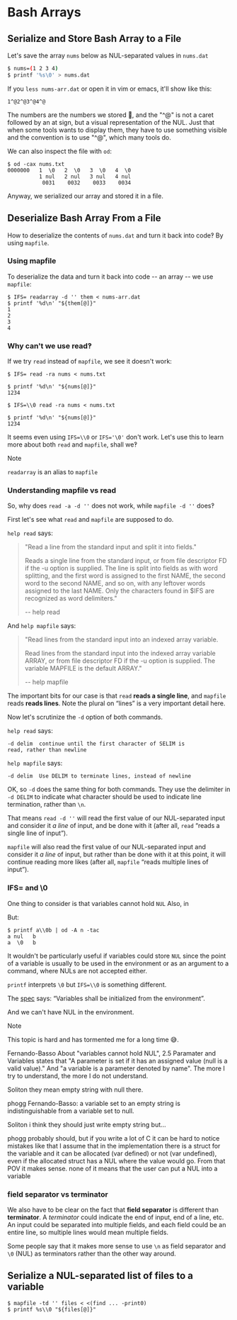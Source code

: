 # Bash Arrays

## Serialize and Store Bash Array to a File

Let's save the array `nums` below as NUL-separated values in `nums.dat`

``` bash
$ nums=(1 2 3 4)
$ printf '%s\0' > nums.dat
```

If you `less nums-arr.dat` or open it in vim or emacs, it'll show like this:

``` text
1^@2^@3^@4^@
```

The numbers are the numbers we stored 🤣, and the "^@" is not a caret followed by an at sign, but a visual representation of the NUL. Just that when some tools wants to display them, they have to use something visible and the convention is to use "^@", which many tools do.

We can also inspect the file with `od`:

``` shell-session
$ od -cax nums.txt
0000000   1  \0   2  \0   3  \0   4  \0
          1 nul   2 nul   3 nul   4 nul
           0031    0032    0033    0034
```

Anyway, we serialized our array and stored it in a file.

## Deserialize Bash Array From a File

How to deserialize the contents of `nums.dat` and turn it back into code‽ By using `mapfile`.

### Using mapfile

To deserialize the data and turn it back into code -- an array -- we use `mapfile`:

``` shell-session
$ IFS= readarray -d '' them < nums-arr.dat
$ printf '%d\n' "${them[@]}"
1
2
3
4
```

### Why can't we use read‽

If we try `read` instead of `mapfile`, we see it doesn't work:

``` shell-session
$ IFS= read -ra nums < nums.txt

$ printf '%d\n' "${nums[@]}"
1234

$ IFS=\\0 read -ra nums < nums.txt

$ printf '%d\n' "${nums[@]}"
1234
```

It seems even using `IFS=\\0` or `IFS='\0'` don't work. Let's use this to learn more about both `read` and `mapfile`, shall we‽

> [!NOTE]
> `readarray` is an alias to `mapfile`

### Understanding mapfile vs read

So, why does `read -a -d ''` does not work, while `mapfile -d ''` does‽

First let's see what `read` and `mapfile` are supposed to do.

`help read` says:

> "Read a line from the standard input and split it into fields."
>
> Reads a single line from the standard input, or from file descriptor FD if the -u option is supplied. The line is split into fields as with word splitting, and the first word is assigned to the first NAME, the second word to the second NAME, and so on, with any leftover words assigned to the last NAME. Only the characters found in \$IFS are recognized as word delimiters."
>
> -- help read

And `help mapfile` says:

> "Read lines from the standard input into an indexed array variable.
>
> Read lines from the standard input into the indexed array variable ARRAY, or from file descriptor FD if the -u option is supplied. The variable MAPFILE is the default ARRAY."
>
> -- help mapfile

The important bits for our case is that `read` **reads a single line**, and `mapfile` reads **reads lines**. Note the plural on “lines” is a very important detail here.

Now let's scrutinize the `-d` option of both commands.

`help read` says:

``` text
-d delim  continue until the first character of SELIM is
read, rather than newline
```

`help mapfile` says:

``` text
-d delim  Use DELIM to terminate lines, instead of newline
```

OK, so `-d` does the same thing for both commands. They use the delimiter in `-d DELIM` to indicate what character should be used to indicate line termination, rather than `\n`.

That means `read -d ''` will read the first value of our NUL-separated input and consider it *a line* of input, and be done with it (after all, `read` “reads a single line of input”).

`mapfile` will also read the first value of our NUL-separated input and consider it *a line* of input, but rather than be done with it at this point, it will continue reading more likes (after all, `mapfile` “reads multiple lines of input”).

### IFS= and \0

One thing to consider is that variables cannot hold `NUL` Also, in

But:

``` shell-session
$ printf a\\0b | od -A n -tac
a nul   b
a  \0   b
```

It wouldn't be particularly useful if variables could store `NUL` since the point of a variable is usually to be used in the environment or as an argument to a command, where NULs are not accepted either.

`printf` interprets `\0` but `IFS=\\0` is something different.

The [spec](https://pubs.opengroup.org/onlinepubs/009604499/utilities/xcu_chap02.html#tag_02_05_03) says: “Variables shall be initialized from the environment”.

And we can't have NUL in the environment.

> [!NOTE]
> This topic is hard and has tormented me for a long time 😅.

Fernando-Basso About "variables cannot hold NUL", 2.5 Paramater and Variables states that "A parameter is set if it has an assigned value (null is a valid value)." And "a variable is a parameter denoted by name". The more I try to understand, the more I do not understand.

Soliton they mean empty string with null there.

phogg Fernando-Basso: a variable set to an empty string is indistinguishable from a variable set to null.

Soliton i think they should just write empty string but...

phogg probably should, but if you write a lot of C it can be hard to notice mistakes like that I assume that in the implementation there is a struct for the variable and it can be allocated (var defined) or not (var undefined), even if the allocated struct has a NUL where the value would go. From that POV it makes sense. none of it means that the user can put a NUL into a variable

### field separator vs terminator

We also have to be clear on the fact that **field separator** is different than **terminator**. A *terminator* could indicate the end of input, end of a line, etc. An input could be separated into multiple fields, and each field could be an entire line, so multiple lines would mean multiple fields.

Some people say that it makes more sense to use `\n` as field separator and `\0` (NUL) as terminators rather than the other way around.

## Serialize a NUL-separated list of files to a variable

``` shell-session
$ mapfile -td '' files < <(find ... -print0)
$ printf %s\\0 "${files[@]}"
```
